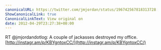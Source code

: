 ```yaml
---
canonicalURL: https://twitter.com/jmjordan/status/196742567818313728
ShowCanonicalLink: true
CanonicalLinkText: View original on
date: 2012-04-29T23:27:38+00:00
---
```

RT @jmjordandotlog: A couple of jackasses destroyed my office. [http://instagr.am/p/KBYgntoxCC/](http://instagr.am/p/KBYgntoxCC/)